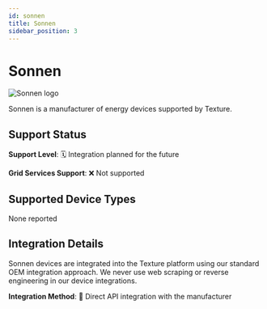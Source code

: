 ```yaml
---
id: sonnen
title: Sonnen
sidebar_position: 3
---
```


# Sonnen

<div style={{ textAlign: 'center', margin: '20px 0' }}>
  <img 
    src="https://device.cms.texture.energy/logo/Sonnen%20Vector%20Icon.svg" 
    alt="Sonnen logo" 
    style={{ maxWidth: '200px', maxHeight: '150px' }}
  />
</div>

Sonnen is a manufacturer of energy devices supported by Texture.



## Support Status

**Support Level**: 🗓️ Integration planned for the future

**Grid Services Support**: ❌ Not supported

## Supported Device Types

None reported

## Integration Details

Sonnen devices are integrated into the Texture platform using our standard OEM integration approach. We never use web scraping or reverse engineering in our device integrations.

**Integration Method**: 🔌 Direct API integration with the manufacturer



